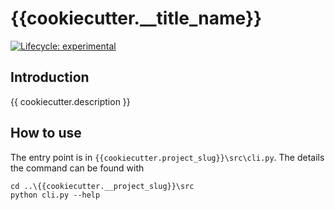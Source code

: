 # {{cookiecutter.__title_name}}

<!-- badges: start -->
[![Lifecycle:
experimental](https://img.shields.io/badge/lifecycle-experimental-orange.svg)](https://lifecycle.r-lib.org/articles/stages.html#experimental)
<!-- badges: end -->

## Introduction

{{ cookiecutter.description }}

## How to use

The entry point is in `{{cookiecutter.project_slug}}\src\cli.py`. The details
the command can be found with

    cd ..\{{cookiecutter.__project_slug}}\src
    python cli.py --help
